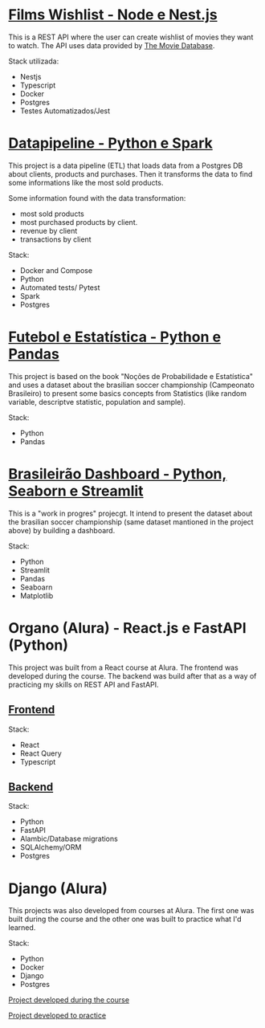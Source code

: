 # [Films Wishlist - Node e Nest.js](https://github.com/ti-a-go/films-wishlist)

This is a REST API where the user can create wishlist of movies they want to watch. The API uses data provided by [The Movie Database](https://developer.themoviedb.org/docs/getting-started).

Stack utilizada:
- Nestjs
- Typescript
- Docker
- Postgres
- Testes Automatizados/Jest


# [Datapipeline - Python e Spark](https://github.com/ti-a-go/datapipeline/tree/main)

This project is a data pipeline (ETL) that loads data from a Postgres DB about clients, products and purchases. Then it transforms the data to find some informations like the most sold products.

Some information found with the data transformation: 
- most sold products
- most purchased products by client.
- revenue by client
- transactions by client

Stack:
- Docker and Compose
- Python
- Automated tests/ Pytest
- Spark
- Postgres


# [Futebol e Estatística - Python e Pandas](https://github.com/ti-a-go/estatistica-e-futebol/tree/main)

This project is based on the book "Noções de Probabilidade e Estatística" and uses a dataset about the brasilian soccer championship (Campeonato Brasileiro) to present some basics concepts from Statistics (like random variable, descriptve statistic, population and sample).

Stack:
- Python
- Pandas


# [Brasileirão Dashboard - Python, Seaborn e Streamlit](https://github.com/ti-a-go/brasileirao-dashboard/tree/main)

This is a "work in progres" projecgt. It intend to present the dataset about the brasilian soccer championship (same dataset mantioned in the project above) by building a dashboard.

Stack:
- Python
- Streamlit
- Pandas
- Seaboarn
- Matplotlib


# Organo (Alura) - React.js e FastAPI (Python)

This project was built from a React course at Alura. The frontend was developed during the course. The backend was build after that as a way of practicing my skills on REST API and FastAPI.

## [Frontend](https://github.com/ti-a-go/organo-frontend/tree/main)

Stack:
- React
- React Query
- Typescript

## [Backend](https://github.com/ti-a-go/organo-backend)

Stack:
- Python
- FastAPI
- Alambic/Database migrations
- SQLAlchemy/ORM
- Postgres


# Django (Alura)

This projects was also developed from courses at Alura. The first one was built during the course and the other one was built to practice what I'd learned.

Stack:
- Python
- Docker
- Django
- Postgres

[Project developed during the course](https://github.com/ti-a-go/curso-alura_django-templates-e-boas-praticas)


[Project developed to practice](https://github.com/ti-a-go/careers-service/tree/main)


